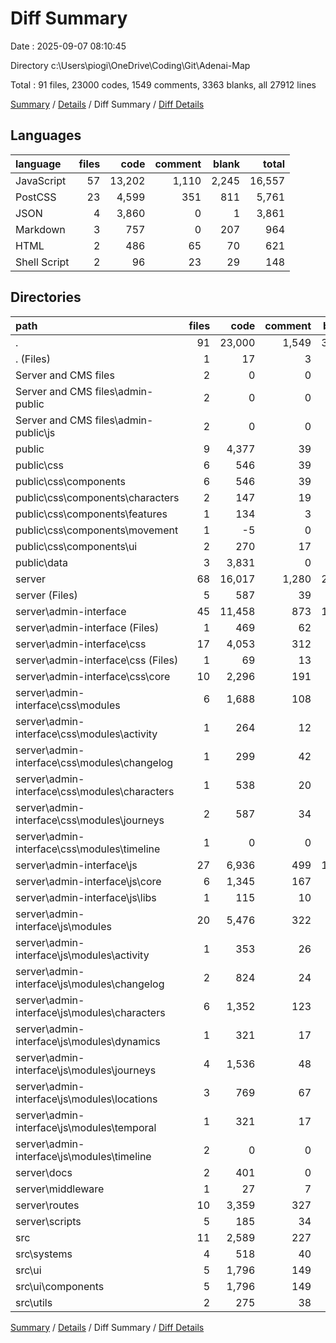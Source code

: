 # Diff Summary

Date : 2025-09-07 08:10:45

Directory c:\\Users\\piogi\\OneDrive\\Coding\\Git\\Adenai-Map

Total : 91 files,  23000 codes, 1549 comments, 3363 blanks, all 27912 lines

[Summary](results.md) / [Details](details.md) / Diff Summary / [Diff Details](diff-details.md)

## Languages
| language | files | code | comment | blank | total |
| :--- | ---: | ---: | ---: | ---: | ---: |
| JavaScript | 57 | 13,202 | 1,110 | 2,245 | 16,557 |
| PostCSS | 23 | 4,599 | 351 | 811 | 5,761 |
| JSON | 4 | 3,860 | 0 | 1 | 3,861 |
| Markdown | 3 | 757 | 0 | 207 | 964 |
| HTML | 2 | 486 | 65 | 70 | 621 |
| Shell Script | 2 | 96 | 23 | 29 | 148 |

## Directories
| path | files | code | comment | blank | total |
| :--- | ---: | ---: | ---: | ---: | ---: |
| . | 91 | 23,000 | 1,549 | 3,363 | 27,912 |
| . (Files) | 1 | 17 | 3 | 1 | 21 |
| Server and CMS files | 2 | 0 | 0 | -2 | -2 |
| Server and CMS files\\admin-public | 2 | 0 | 0 | -2 | -2 |
| Server and CMS files\\admin-public\\js | 2 | 0 | 0 | -2 | -2 |
| public | 9 | 4,377 | 39 | 95 | 4,511 |
| public\\css | 6 | 546 | 39 | 95 | 680 |
| public\\css\\components | 6 | 546 | 39 | 95 | 680 |
| public\\css\\components\\characters | 2 | 147 | 19 | 31 | 197 |
| public\\css\\components\\features | 1 | 134 | 3 | 16 | 153 |
| public\\css\\components\\movement | 1 | -5 | 0 | 0 | -5 |
| public\\css\\components\\ui | 2 | 270 | 17 | 48 | 335 |
| public\\data | 3 | 3,831 | 0 | 0 | 3,831 |
| server | 68 | 16,017 | 1,280 | 2,871 | 20,168 |
| server (Files) | 5 | 587 | 39 | 162 | 788 |
| server\\admin-interface | 45 | 11,458 | 873 | 1,992 | 14,323 |
| server\\admin-interface (Files) | 1 | 469 | 62 | 69 | 600 |
| server\\admin-interface\\css | 17 | 4,053 | 312 | 716 | 5,081 |
| server\\admin-interface\\css (Files) | 1 | 69 | 13 | 17 | 99 |
| server\\admin-interface\\css\\core | 10 | 2,296 | 191 | 383 | 2,870 |
| server\\admin-interface\\css\\modules | 6 | 1,688 | 108 | 316 | 2,112 |
| server\\admin-interface\\css\\modules\\activity | 1 | 264 | 12 | 62 | 338 |
| server\\admin-interface\\css\\modules\\changelog | 1 | 299 | 42 | 58 | 399 |
| server\\admin-interface\\css\\modules\\characters | 1 | 538 | 20 | 96 | 654 |
| server\\admin-interface\\css\\modules\\journeys | 2 | 587 | 34 | 99 | 720 |
| server\\admin-interface\\css\\modules\\timeline | 1 | 0 | 0 | 1 | 1 |
| server\\admin-interface\\js | 27 | 6,936 | 499 | 1,207 | 8,642 |
| server\\admin-interface\\js\\core | 6 | 1,345 | 167 | 257 | 1,769 |
| server\\admin-interface\\js\\libs | 1 | 115 | 10 | 25 | 150 |
| server\\admin-interface\\js\\modules | 20 | 5,476 | 322 | 925 | 6,723 |
| server\\admin-interface\\js\\modules\\activity | 1 | 353 | 26 | 50 | 429 |
| server\\admin-interface\\js\\modules\\changelog | 2 | 824 | 24 | 103 | 951 |
| server\\admin-interface\\js\\modules\\characters | 6 | 1,352 | 123 | 285 | 1,760 |
| server\\admin-interface\\js\\modules\\dynamics | 1 | 321 | 17 | 70 | 408 |
| server\\admin-interface\\js\\modules\\journeys | 4 | 1,536 | 48 | 176 | 1,760 |
| server\\admin-interface\\js\\modules\\locations | 3 | 769 | 67 | 169 | 1,005 |
| server\\admin-interface\\js\\modules\\temporal | 1 | 321 | 17 | 70 | 408 |
| server\\admin-interface\\js\\modules\\timeline | 2 | 0 | 0 | 2 | 2 |
| server\\docs | 2 | 401 | 0 | 95 | 496 |
| server\\middleware | 1 | 27 | 7 | 5 | 39 |
| server\\routes | 10 | 3,359 | 327 | 566 | 4,252 |
| server\\scripts | 5 | 185 | 34 | 51 | 270 |
| src | 11 | 2,589 | 227 | 398 | 3,214 |
| src\\systems | 4 | 518 | 40 | 77 | 635 |
| src\\ui | 5 | 1,796 | 149 | 265 | 2,210 |
| src\\ui\\components | 5 | 1,796 | 149 | 265 | 2,210 |
| src\\utils | 2 | 275 | 38 | 56 | 369 |

[Summary](results.md) / [Details](details.md) / Diff Summary / [Diff Details](diff-details.md)